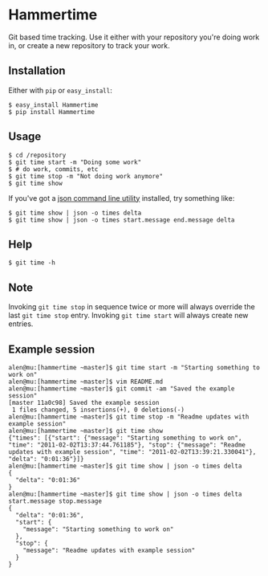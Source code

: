 # Hammertime

Git based time tracking. Use it either with your repository you're doing
work in, or create a new repository to track your work. 

## Installation

Either with `pip` or `easy_install`:

    $ easy_install Hammertime
    $ pip install Hammertime

## Usage

    $ cd /repository
    $ git time start -m "Doing some work"
    $ # do work, commits, etc
    $ git time stop -m "Not doing work anymore"
    $ git time show

If you've got a [json command line utility](https://github.com/zpoley/json-command) installed, try something like:

    $ git time show | json -o times delta
    $ git time show | json -o times start.message end.message delta

## Help

    $ git time -h

## Note

Invoking `git time stop` in sequence twice or more will always override
the last `git time stop` entry. Invoking `git time start` will always
create new entries.

## Example session

    alen@mu:[hammertime ~master]$ git time start -m "Starting something to work on"
    alen@mu:[hammertime ~master]$ vim README.md 
    alen@mu:[hammertime ~master]$ git commit -am "Saved the example session"
    [master 11a0c98] Saved the example session
     1 files changed, 5 insertions(+), 0 deletions(-)
    alen@mu:[hammertime ~master]$ git time stop -m "Readme updates with example session"
    alen@mu:[hammertime ~master]$ git time show 
    {"times": [{"start": {"message": "Starting something to work on", "time": "2011-02-02T13:37:44.761185"}, "stop": {"message": "Readme updates with example session", "time": "2011-02-02T13:39:21.330041"}, "delta": "0:01:36"}]}
    alen@mu:[hammertime ~master]$ git time show | json -o times delta
    {
      "delta": "0:01:36"
    }
    alen@mu:[hammertime ~master]$ git time show | json -o times delta start.message stop.message
    {
      "delta": "0:01:36",
      "start": {
        "message": "Starting something to work on"
      },
      "stop": {
        "message": "Readme updates with example session"
      }
    }


